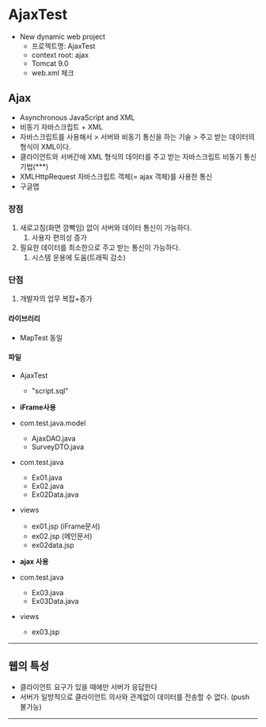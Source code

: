 # AjaxTest
- New dynamic web project
  - 프로젝트명: AjaxTest
  - context root: ajax
  - Tomcat 9.0
  - web.xml 체크
## Ajax
- Asynchronous JavaScript and XML
- 비동기 자바스크립트 + XML
- 자바스크립트를 사용해서 > 서버와 비동기 통신을 하는 기술 > 주고 받는 데이터의 형식이 XML이다.
- 클라이언트와 서버간에 XML 형식의 데이터를 주고 받는 자바스크립트 비동기 통신 기법(***)
- XMLHttpRequest 자바스크립트 객체(= ajax 객체)를 사용한 통신
- 구글맵

### 장점
1. 새로고침(화면 깜빡임) 없이 서버와 데이터 통신이 가능하다.
   1. 사용자 편의성 증가
2. 필요한 데이터를 최소한으로 주고 받는 통신이 가능하다.
   1. 시스템 운용에 도움(트래픽 감소)
### 단점
1. 개발자의 업무 복잡+증가

#### 라이브러리
- MapTest 동일


#### 파일
- AjaxTest
  - "script.sql"
- __iFrame사용__
- com.test.java.model
  - AjaxDAO.java
  - SurveyDTO.java
- com.test.java
  - Ex01.java
  - Ex02.java
  - Ex02Data.java
- views
  - ex01.jsp (iFrame문서)
  - ex02.jsp (메인문서)
  - ex02data.jsp 

- __ajax 사용__
- com.test.java
  - Ex03.java
  - Ex03Data.java
- views
  - ex03.jsp
---

## 웹의 특성
- 클라이언트 요구가 있을 때에만 서버가 응답한다
- 서버가 일방적으로 클라이언트 의사와 관계없이 데이터를 전송할 수 없다. (push 불가능)

--- 

### 